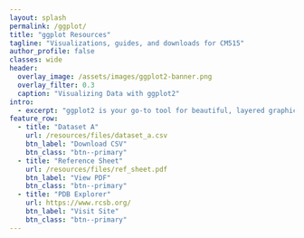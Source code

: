 ```yaml
---
layout: splash
permalink: /ggplot/
title: "ggplot Resources"
tagline: "Visualizations, guides, and downloads for CM515"
author_profile: false
classes: wide
header:
  overlay_image: /assets/images/ggplot2-banner.png
  overlay_filter: 0.3
  caption: "Visualizing Data with ggplot2"
intro:
  - excerpt: "ggplot2 is your go-to tool for beautiful, layered graphics in R."
feature_row:
  - title: "Dataset A"
    url: /resources/files/dataset_a.csv
    btn_label: "Download CSV"
    btn_class: "btn--primary"
  - title: "Reference Sheet"
    url: /resources/files/ref_sheet.pdf
    btn_label: "View PDF"
    btn_class: "btn--primary"
  - title: "PDB Explorer"
    url: https://www.rcsb.org/
    btn_label: "Visit Site"
    btn_class: "btn--primary"
---
```



